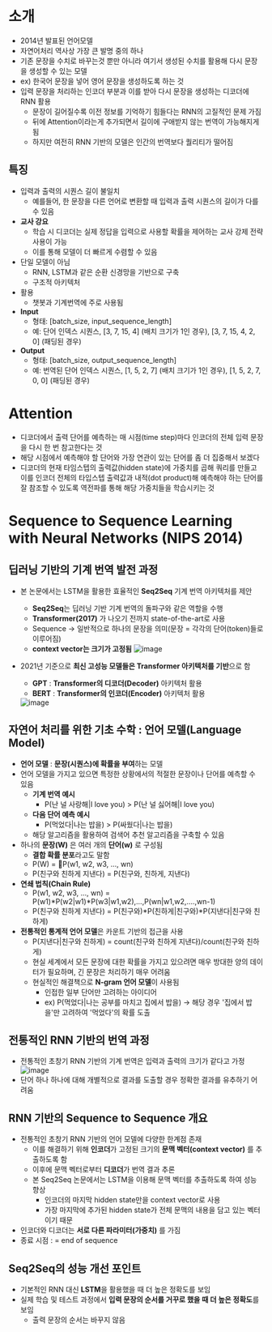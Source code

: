 # 소개
- 2014년 발표된 언어모델
- 자연어처리 역사상 가장 큰 발명 중의 하나
- 기존 문장을 수치로 바꾸는것 뿐만 아니라 여기서 생성된 수치를 활용해 다시 문장을 생성할 수 있는 모델
- ex) 한국어 문장을 넣어 영어 문장을 생성하도록 하는 것
- 입력 문장을 처리하는 인코더 부분과 이를 받아 다시 문장을 생성하는 디코더에 RNN 활용
  - 문장이 길어질수록 이전 정보를 기억하기 힘들다는 RNN의 고질적인 문제 가짐
  - 뒤에 Attention이라는게 추가되면서 길이에 구애받지 않는 번역이 가능해지게 됨
  - 하지만 여전히 RNN 기반의 모델은 인간의 번역보다 퀄리티가 떨어짐
## 특징
- 입력과 출력의 시퀀스 길이 불일치
  - 예를들어, 한 문장을 다른 언어로 변환할 때 입력과 출력 시퀀스의 길이가 다를 수 있음
- **교사 강요**
  - 학습 시 디코더는 실제 정답을 입력으로 사용할 확률을 제어하는 교사 강제 전략 사용이 가능
  - 이를 통해 모델이 더 빠르게 수렴할 수 있음
- 단일 모델이 아님
  - RNN, LSTM과 같은 순환 신경망을 기반으로 구축
  - 구조적 아키텍처
- 활용
  - 챗봇과 기계번역에 주로 사용됨
- **Input**
  - 형태: [batch_size, input_sequence_length]
  - 예: 단어 인덱스 시퀀스, [3, 7, 15, 4] (배치 크기가 1인 경우), [3, 7, 15, 4, 2, 0] (패딩된 경우)
- **Output**
  - 형태: [batch_size, output_sequence_length]
  - 예: 번역된 단어 인덱스 시퀀스, [1, 5, 2, 7] (배치 크기가 1인 경우), [1, 5, 2, 7, 0, 0] (패딩된 경우)
 
  

# Attention
- 디코더에서 출력 단어를 예측하는 매 시점(time step)마다 인코더의 전체 입력 문장을 다시 한 번 참고한다는 것
- 해당 시점에서 예측해야 할 단어와 가장 연관이 있는 단어를 좀 더 집중해서 보겠다
- 디코더의 현재 타임스텝의 출력값(hidden state)에 가중치를 곱해 쿼리를 만들고
  이를 인코더 전체의 타입스텝 출력값과 내적(dot product)해 예측해야 하는 단어를 잘 참조할 수 있도록 역전파를 통해 해당 가중치들을 학습시키는 것

# Sequence to Sequence Learning with Neural Networks (NIPS 2014)
## 딥러닝 기반의 기계 번역 발전 과정
- 본 논문에서는 LSTM을 활용한 효율적인 **Seq2Seq** 기계 번역 아키텍처를 제안
  -  **Seq2Seq**는 딥러닝 기반 기계 번역의 돌파구와 같은 역할을 수행
  -  **Transformer(2017)** 가 나오기 전까지 state-of-the-art로 사용
  -  Sequence -> 일반적으로 하나의 문장을 의미(문장 = 각각의 단어(token)들로 이루어짐)
  -  **context vector는 크기가 고정됨**
     <img alt="image" src="https://github.com/user-attachments/assets/34cd1446-d79e-4b36-9849-d490ada5d727">

- 2021년 기준으로 **최신 고성능 모델들은 Transformer 아키텍처를 기반**으로 함
  - **GPT** : **Transformer의 디코더(Decoder)** 아키텍처 활용
  - **BERT** : **Transformer의 인코더(Encoder)** 아키텍처 활용
  <img alt="image" src="https://github.com/user-attachments/assets/11faec3f-ed01-4149-98d2-7a0e2f89cbaa">

## 자연어 처리를 위한 기초 수학 : 언어 모델(Language Model)
- **언어 모델** : **문장(시퀀스)에 확률을 부여**하는 모델
- 언어 모델을 가지고 있으면 특정한 상황에서의 적절한 문장이나 단어를 예측할 수 있음
  - **기계 번역 예시**
    - P(난 널 사랑해|I love you) > P(난 널 싫어해|I love you)
  - **다음 단어 예측 예시**
    - P(먹었다|나는 밥을) > P(싸웠다|나는 밥을)
  - 해당 알고리즘을 활용하여 검색어 추천 알고리즘을 구축할 수 있음
- 하나의 **문장(W)** 은 여러 개의 **단어(w)** 로 구성됨
  - **결합 확률 분포**라고도 말함
  - P(W) = P(w1, w2, w3, ..., wn) 
  - P(친구와 친하게 지낸다) = P(친구와, 친하게, 지낸다)
- **연쇄 법칙(Chain Rule)**
  - P(w1, w2, w3, ..., wn) = P(w1)*P(w2|w1)*P(w3|w1,w2),...,P(wn|w1,w2,....,wn-1)
  - P(친구와 친하게 지낸다) = P(친구와)*P(친하게|친구와)*P(지낸다|친구와 친하게)
- **전통적인 통계적 언어 모델**은 카운트 기반의 접근을 사용
  - P(지낸다|친구와 친하게) = count(친구와 친하게 지낸다)/count(친구와 친하게)
  - 현실 세계에서 모든 문장에 대한 확률을 가지고 있으려면 매우 방대한 양의 데이터가 필요하며, 긴 문장은 처리하기 매우 어려움
  - 현실적인 해결책으로 **N-gram 언어 모델**이 사용됨
    - 인접한 일부 단어만 고려하는 아이디어
    - ex) P(먹었다|나는 공부를 마치고 집에서 밥을) -> 해당 경우 '집에서 밥을'만 고려하여 '먹었다'의 확률 도출

## 전통적인 RNN 기반의 번역 과정
- 전통적인 초창기 RNN 기반의 기계 번역은 입력과 출력의 크기가 같다고 가정
  <img alt="image" src="https://github.com/user-attachments/assets/962e3d41-e9b6-492e-a1ba-28631bd4cabf">
- 단어 하나 하나에 대해 개별적으로 결과를 도출할 경우 정확한 결과를 유추하기 어려움

## RNN 기반의 Sequence to Sequence 개요
- 전통적인 초창기 RNN 기반의 언어 모델에 다양한 한계점 존재
  - 이를 해결하기 위해 **인코더**가 고정된 크기의 **문맥 벡터(context vector)** 를 추출하도록 함
  - 이후에 문맥 벡터로부터 **디코더**가 번역 결과 추론
  - 본 Seq2Seq 논문에서는 LSTM을 이용해 문맥 벡터를 추출하도록 하여 성능 향상
    - 인코더의 마지막 hidden state만을 context vector로 사용
    - 가장 마지막에 추가된 hidden state가 전체 문맥의 내용을 담고 있는 벡터이기 때문
- 인코더와 디코더는 **서로 다른 파라미터(가중치)** 를 가짐
- 종료 시점 : <eos> = end of sequence

## Seq2Seq의 성능 개선 포인트
- 기본적인 RNN 대신 **LSTM**을 활용했을 때 더 높은 정확도를 보임
- 실제 학습 및 테스트 과정에서 **입력 문장의 순서를 거꾸로 했을 때 더 높은 정확도**를 보임
  - 출력 문장의 순서는 바꾸지 않음 

  

